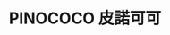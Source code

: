 ---
title: "PINOCOCO 皮諾可可"
description: "PINOCOCO 皮諾可可"
layout: shop
keywords:
  - 美食競賽
  - 台灣美食
  - 美食精選
datePublished: "2025-06-30"
dateModified: "2025-07-02"
city: "台中市"
district: "南屯區"
address: "台中市南屯區益豐路四段689號"
phone: "0423803357"
geo: "24.15053043965355, 120.62854686110784"
google_map: "https://maps.app.goo.gl/JZmMU3Zv4UZnikZVA"
footinder: "https://footinder.com.tw/%E5%8F%B0%E4%B8%AD%E5%B8%82%E5%8D%97%E5%B1%AF%E5%8D%80/644/"
official: "https://www.facebook.com/pinococo23803357/"
award:
  - name: "500盤"
    year: "2024"
    entries:
      - dishes:
          - "馬世卡邦起士櫛瓜比薩"

---